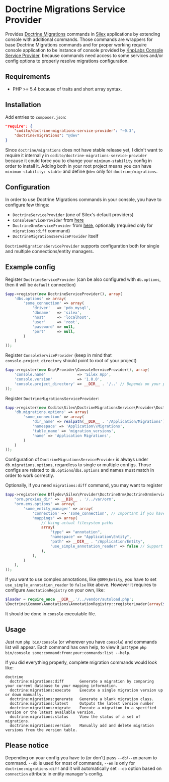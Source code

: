 Doctrine Migrations Service Provider
====================================

Provides [Doctrine Migrations](https://github.com/doctrine/migrations) commands in [Silex](http://silex.sensiolabs.org/) applications by extending console with additional commands. Those commands are wrappers for base Doctrine Migrations commands and for proper working require console application to be instance of console provided by [KnpLabs Console Service Provider](https://github.com/KnpLabs/ConsoleServiceProvider), because commands need access to some services and/or config options to properly resolve migrations configuration.

Requirements
------------

 * PHP >= 5.4 because of traits and short array syntax.

Installation
------------

Add entries to `composer.json`:

```json
"require": {
	"codito/doctrine-migrations-service-provider": "~0.3",
	"doctrine/migrations": "@dev"
}
```

Since `doctrine/migrations` does not have stable release yet, I didn't want to require it internally in `codito/doctrine-migrations-service-provider` because it could force you to change your `minimum-stability` config in order to install it. Adding both in your root project means you can have `minimum-stability: stable` and define `@dev` only for `doctrine/migrations`.

Configuration
-------------

In order to use Doctrine Migrations commands in your console, you have to configure few things:

 * `DoctrineServiceProvider` (one of Silex's default providers)
 * `ConsoleServiceProvider` from [here](https://github.com/KnpLabs/ConsoleServiceProvider)
 * `DoctrineOrmServiceProvider` from [here](https://github.com/dflydev/dflydev-doctrine-orm-service-provider), optionally (required only for `migrations:diff` command)
 * `DoctrineMigrationsServiceProvider` itself

`DoctrineMigrationsServiceProvider` supports configuration both for single and multiple connections/entity managers.

Example config
--------------

Register `DoctrineServiceProvider` (can be also configured with `db.options`, then it will be `default` connection)

```php
$app->register(new DoctrineServiceProvider(), array(
	'dbs.options' => array(
		'some_connection' => array(
			'driver'   => 'pdo_mysql',
			'dbname'   => 'silex',
			'host'     => 'localhost',
			'user'     => 'root',
			'password' => null,
			'port'     => null,
		)
	)
));
```

Register `ConsoleServiceProvider` (keep in mind that `console.project_directory` should point to root of your project)

```php
$app->register(new Knp\Provider\ConsoleServiceProvider(), array(
    'console.name'              => 'Silex App',
    'console.version'           => '1.0.0',
    'console.project_directory' => __DIR__ . '/..' // Depends on your project structure!
));
```

Register `DoctrineMigrationsServiceProvider`:

```php
$app->register(new Codito\Silex\DoctrineMigrationsService\Provider\DoctrineMigrationsServiceProvider(), array(
	'db.migrations.options' => array(
		'some_connection' => array(
			'dir_name' => realpath(__DIR__ . '/Application/Migrations'),
			'namespace' => 'Application\\Migrations',
			'table_name' => 'migration_versions',
			'name' => 'Application Migrations',
		)
	)
));
```

Configuration of `DoctrineMigrationsServiceProvider` is always under `db.migrations.options`, regardless to single or multiple configs. Those configs are related to `db.options`/`dbs.options` and names must match in order to work correctly.

Optionally, if you need `migrations:diff` command, you may want to register 

```php
$app->register(new Dflydev\Silex\Provider\DoctrineOrm\DoctrineOrmServiceProvider(), array(
	"orm.proxies_dir" => __DIR__ . '/../var/orm',
	"orm.ems.options" => array(
		'some_entity_manager' => array(
			'connection' => 'some_connection', // Important if you have custom connection name
			"mappings" => array(
				// Using actual filesystem paths
				array(
					"type" => "annotation",
					"namespace" => "Application\Entity",
					"path" => __DIR__ . "/Application/Entity",
					'use_simple_annotation_reader' => false // Support for "use Doctrine\ORM\Mapping AS ORM" -> "@ORM\Entity"
				),
			),
		)
	),
));
```

If you want to use complex annotations, like `@ORM\Entity`, you have to set `use_simple_annotation_reader` to `false` like above. However it requires to configure `AnnotationRegistry` on your own, like:

```php
$loader = require_once __DIR__.'/../vendor/autoload.php';
\Doctrine\Common\Annotations\AnnotationRegistry::registerLoader(array($loader, 'loadClass'));
```

It should be done in `console` executable file.

Usage
-----

Just run `php bin/console` (or wherever you have `console`) and commands list will appear. Each command has own help, to view it just type `php bin/console some:command:from:your:commands:list --help`.

If you did everything properly, complete migration commands would look like:

```
doctrine
  doctrine:migrations:diff       Generate a migration by comparing your current database to your mapping information.
  doctrine:migrations:execute    Execute a single migration version up or down manually.
  doctrine:migrations:generate   Generate a blank migration class.
  doctrine:migrations:latest     Outputs the latest version number
  doctrine:migrations:migrate    Execute a migration to a specified version or the latest available version.
  doctrine:migrations:status     View the status of a set of migrations.
  doctrine:migrations:version    Manually add and delete migration versions from the version table.
```

Please notice
-------------

Depending on your config you have to (or don't) pass `--db`/`--em` param to command. `--db` is used for most of commands, `--em` is only for `doctrine:migrations:diff` and it will automatically set `--db` option based on `connection` attribute in entity manager's config.